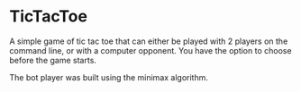 # TicTacToe

A simple game of tic tac toe that can either be played with 2 players on the command line, or with a computer opponent. You have the option to choose before the game starts.

The bot player was built using the minimax algorithm.
